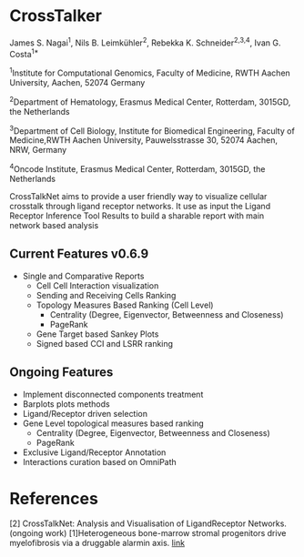 # CrossTalker


James S. Nagai<sup>1</sup>, 
Nils B. Leimkühler<sup>2</sup>,
Rebekka K. Schneider<sup>2,3,4</sup>,
Ivan G. Costa<sup>1*</sup>


<sup>1</sup>Institute for Computational Genomics, Faculty of Medicine, RWTH Aachen University, Aachen, 52074 Germany

<sup>2</sup>Department of Hematology, Erasmus Medical Center, Rotterdam, 3015GD, the Netherlands

<sup>3</sup>Department of Cell Biology, Institute for Biomedical Engineering, Faculty of Medicine,RWTH Aachen University, Pauwelsstrasse 30, 52074 Aachen, NRW, Germany

<sup>4</sup>Oncode Institute, Erasmus Medical Center, Rotterdam, 3015GD, the Netherlands





CrossTalkNet aims to provide a user friendly way to visualize cellular crosstalk through ligand receptor networks. It use as input the Ligand Receptor Inference Tool Results to build a sharable report with main network based analysis


## Current Features v0.6.9
- Single and Comparative Reports
   - Cell Cell Interaction visualization
   - Sending and Receiving Cells Ranking
   - Topology Measures Based Ranking (Cell Level)
     + Centrality (Degree, Eigenvector, Betweenness and Closeness)
     + PageRank
   - Gene Target based Sankey Plots
   - Signed based CCI and LSRR ranking
## Ongoing Features
   - Implement disconnected components treatment
   - Barplots plots methods
   - Ligand/Receptor driven selection
   - Gene Level topological measures based ranking 
        + Centrality (Degree, Eigenvector, Betweenness and Closeness)
        + PageRank
   - Exclusive Ligand/Receptor Annotation
   - Interactions curation based on OmniPath
   
   


# References
[2] CrossTalkNet: Analysis and Visualisation of LigandReceptor Networks. (ongoing work)
[1]Heterogeneous bone-marrow stromal progenitors drive myelofibrosis via a druggable alarmin axis. [link](https://www.cell.com/cell-stem-cell/fulltext/S1934-5909(20)30542-7#secsectitle0115)

